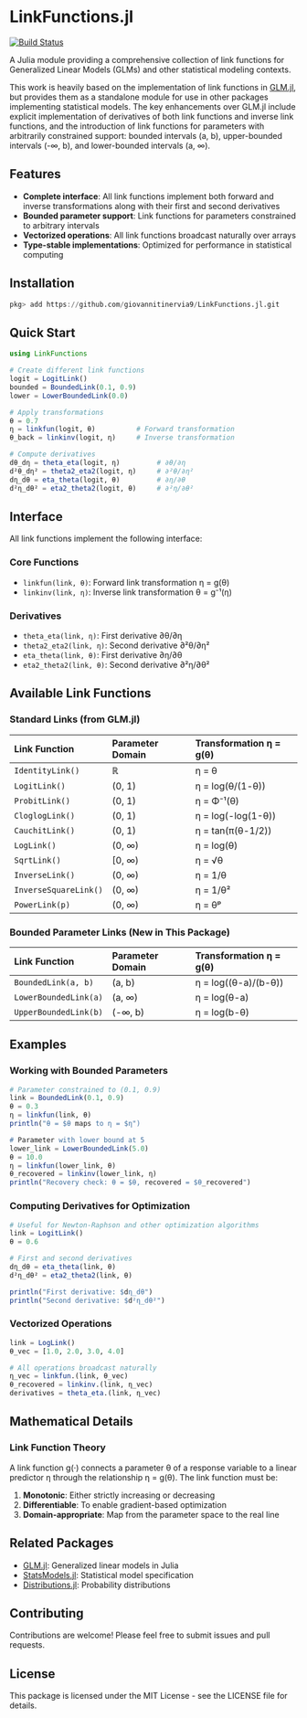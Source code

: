 # LinkFunctions.jl
[![Build Status](https://github.com/giovannitinervia9/LinkFunctions.jl/actions/workflows/CI.yml/badge.svg?branch=main)](https://github.com/giovannitinervia9/LinkFunctions.jl/actions/workflows/CI.yml?query=branch%3Amain)

A Julia module providing a comprehensive collection of link functions for Generalized Linear Models (GLMs) and other statistical modeling contexts.

This work is heavily based on the implementation of link functions in [GLM.jl](https://github.com/JuliaStats/GLM.jl), but provides them as a standalone module for use in other packages implementing statistical models. The key enhancements over GLM.jl include explicit implementation of derivatives of both link functions and inverse link functions, and the introduction of link functions for parameters with arbitrarily constrained support: bounded intervals (a, b), upper-bounded intervals (-∞, b), and lower-bounded intervals (a, ∞).

## Features

- **Complete interface**: All link functions implement both forward and inverse transformations along with their first and second derivatives
- **Bounded parameter support**: Link functions for parameters constrained to arbitrary intervals
- **Vectorized operations**: All link functions broadcast naturally over arrays
- **Type-stable implementations**: Optimized for performance in statistical computing

## Installation

```julia
pkg> add https://github.com/giovannitinervia9/LinkFunctions.jl.git
```

## Quick Start

```julia
using LinkFunctions

# Create different link functions
logit = LogitLink()
bounded = BoundedLink(0.1, 0.9)
lower = LowerBoundedLink(0.0)

# Apply transformations
θ = 0.7
η = linkfun(logit, θ)          # Forward transformation
θ_back = linkinv(logit, η)     # Inverse transformation

# Compute derivatives
dθ_dη = theta_eta(logit, η)         # ∂θ/∂η
d²θ_dη² = theta2_eta2(logit, η)     # ∂²θ/∂η²
dη_dθ = eta_theta(logit, θ)         # ∂η/∂θ  
d²η_dθ² = eta2_theta2(logit, θ)     # ∂²η/∂θ²
```

## Interface

All link functions implement the following interface:

### Core Functions

- `linkfun(link, θ)`: Forward link transformation η = g(θ)
- `linkinv(link, η)`: Inverse link transformation θ = g⁻¹(η)

### Derivatives

- `theta_eta(link, η)`: First derivative ∂θ/∂η
- `theta2_eta2(link, η)`: Second derivative ∂²θ/∂η²
- `eta_theta(link, θ)`: First derivative ∂η/∂θ
- `eta2_theta2(link, θ)`: Second derivative ∂²η/∂θ²

## Available Link Functions

### Standard Links (from GLM.jl)

| Link Function | Parameter Domain | Transformation η = g(θ) |
|:-------------|:-----------------|:-------------------------|
| `IdentityLink()` | ℝ | η = θ |
| `LogitLink()` | (0, 1) | η = log(θ/(1-θ)) |
| `ProbitLink()` | (0, 1) | η = Φ⁻¹(θ) |
| `CloglogLink()` | (0, 1) | η = log(-log(1-θ)) |
| `CauchitLink()` | (0, 1) | η = tan(π(θ-1/2)) |
| `LogLink()` | (0, ∞) | η = log(θ) |
| `SqrtLink()` | [0, ∞) | η = √θ |
| `InverseLink()` | (0, ∞) | η = 1/θ |
| `InverseSquareLink()` | (0, ∞) | η = 1/θ² |
| `PowerLink(p)` | (0, ∞) | η = θᵖ |

### Bounded Parameter Links (New in This Package)

| Link Function | Parameter Domain | Transformation η = g(θ) |
|:-------------|:-----------------|:-------------------------|
| `BoundedLink(a, b)` | (a, b) | η = log((θ-a)/(b-θ)) |
| `LowerBoundedLink(a)` | (a, ∞) | η = log(θ-a) |
| `UpperBoundedLink(b)` | (-∞, b) | η = log(b-θ) |

## Examples

### Working with Bounded Parameters

```julia
# Parameter constrained to (0.1, 0.9)
link = BoundedLink(0.1, 0.9)
θ = 0.3
η = linkfun(link, θ)
println("θ = $θ maps to η = $η")

# Parameter with lower bound at 5
lower_link = LowerBoundedLink(5.0)
θ = 10.0
η = linkfun(lower_link, θ)
θ_recovered = linkinv(lower_link, η)
println("Recovery check: θ = $θ, recovered = $θ_recovered")
```

### Computing Derivatives for Optimization

```julia
# Useful for Newton-Raphson and other optimization algorithms
link = LogitLink()
θ = 0.6

# First and second derivatives
dη_dθ = eta_theta(link, θ)
d²η_dθ² = eta2_theta2(link, θ)

println("First derivative: $dη_dθ")
println("Second derivative: $d²η_dθ²")
```

### Vectorized Operations

```julia
link = LogLink()
θ_vec = [1.0, 2.0, 3.0, 4.0]

# All operations broadcast naturally
η_vec = linkfun.(link, θ_vec)
θ_recovered = linkinv.(link, η_vec)
derivatives = theta_eta.(link, η_vec)
```

## Mathematical Details

### Link Function Theory

A link function g(·) connects a parameter θ of a response variable to a linear predictor η through the relationship η = g(θ). The link function must be:

1. **Monotonic**: Either strictly increasing or decreasing
2. **Differentiable**: To enable gradient-based optimization  
3. **Domain-appropriate**: Map from the parameter space to the real line


## Related Packages

- [GLM.jl](https://github.com/JuliaStats/GLM.jl): Generalized linear models in Julia
- [StatsModels.jl](https://github.com/JuliaStats/StatsModels.jl): Statistical model specification
- [Distributions.jl](https://github.com/JuliaStats/Distributions.jl): Probability distributions

## Contributing

Contributions are welcome! Please feel free to submit issues and pull requests.

## License

This package is licensed under the MIT License - see the LICENSE file for details.